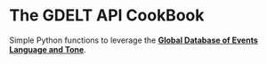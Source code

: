 # The GDELT API CookBook
Simple Python functions to leverage the **[Global Database of Events Language and Tone](https://www.gdeltproject.org/)**.
